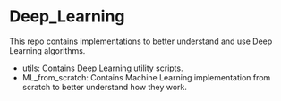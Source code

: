 # Deep_Learning
This repo contains implementations to better understand and use Deep Learning algorithms.

- utils: Contains Deep Learning utility scripts.
- ML_from_scratch: Contains Machine Learning implementation from scratch to better understand how they work.